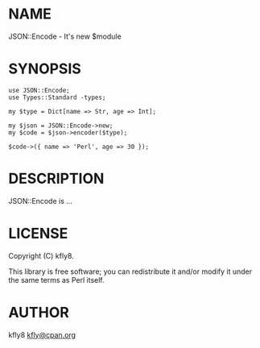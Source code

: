 # NAME

JSON::Encode - It's new $module

# SYNOPSIS

    use JSON::Encode;
    use Types::Standard -types;

    my $type = Dict[name => Str, age => Int];

    my $json = JSON::Encode->new;
    my $code = $json->encoder($type);

    $code->({ name => 'Perl', age => 30 });

# DESCRIPTION

JSON::Encode is ...

# LICENSE

Copyright (C) kfly8.

This library is free software; you can redistribute it and/or modify
it under the same terms as Perl itself.

# AUTHOR

kfly8 <kfly@cpan.org>
